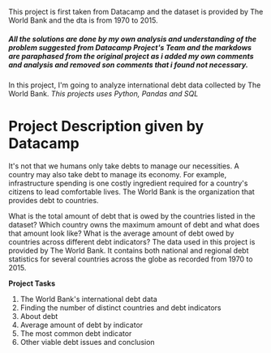 This project is first taken from Datacamp and the dataset is provided by The World Bank and the dta is from 1970 to 2015.

##### *All the solutions are done by my own analysis and understanding of the problem suggested from Datacamp Project's Team and the markdows are paraphased from the original project as i added my own comments and analysis and removed son comments that i found not necessary.*

In this project, I'm going to analyze international debt data collected by The World Bank. 
*This projects uses Python, Pandas and SQL*

# **Project Description given by Datacamp**
It's not that we humans only take debts to manage our necessities. A country may also take debt to manage its economy. For example, infrastructure spending is one costly ingredient required for a country's citizens to lead comfortable lives. The World Bank is the organization that provides debt to countries.

What is the total amount of debt that is owed by the countries listed in the dataset?
Which country owns the maximum amount of debt and what does that amount look like?
What is the average amount of debt owed by countries across different debt indicators?
The data used in this project is provided by The World Bank. It contains both national and regional debt statistics for several countries across the globe as recorded from 1970 to 2015.

**Project Tasks**

1. The World Bank's international debt data
2. Finding the number of distinct countries and debt indicators
3. About debt
4. Average amount of debt by indicator
5. The most common debt indicator
6. Other viable debt issues and conclusion